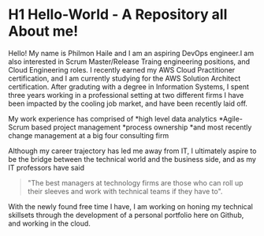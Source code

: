 # H1 Hello-World - **A Repository all About me!**

Hello! My name is Philmon Haile and I am an aspiring DevOps engineer.I am also interested in Scrum Master/Release Traing engineering positions, and Cloud Engineering roles. I recently earned my AWS Cloud Practitioner certification, and I am currently studying for the AWS Solution Architect certification. After graduting with a degree in Information Systems, I spent three years working in a professional setting at two different firms I have been impacted by the cooling job market, and have been recently laid off.

My work experience has comprised of 
*high level data analytics 
*Agile-Scrum based project management 
*process ownership
*and most recently change management at a big four consulting firm

Although my career trajectory has led me away from IT, I ultimately aspire to be the bridge between the technical world and the business side, and as my IT professors have said 
>"The best managers at technology firms are those who can roll up their sleeves and work with technical teams if they have to".

With the newly found free time I have, I am working on honing my technical skillsets through the development of a personal portfolio here on Github, and working in the cloud.
